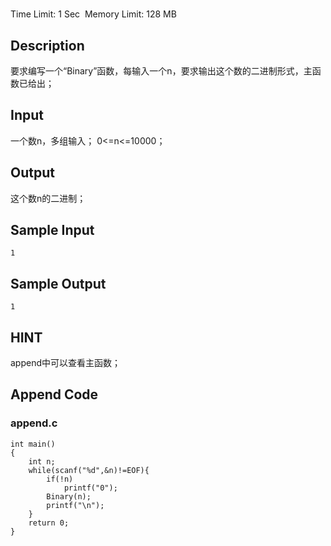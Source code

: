 # 
Time Limit: 1 Sec  Memory Limit: 128 MB


## Description
要求编写一个“Binary”函数，每输入一个n，要求输出这个数的二进制形式，主函数已给出；



## Input
一个数n，多组输入；
0<=n<=10000；


## Output
这个数n的二进制；


## Sample Input
```
1

```
## Sample Output
```
1

```

## HINT
append中可以查看主函数；


## Append Code
### append.c
```c#include<stdio.h>
int main()
{
    int n;
    while(scanf("%d",&n)!=EOF){
        if(!n)
            printf("0");
        Binary(n);
        printf("\n");
    }
    return 0;
}

```
